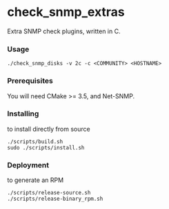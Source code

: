 # check_snmp_extras

Extra SNMP check plugins, written in C.

### Usage


    ./check_snmp_disks -v 2c -c <COMMUNITY> <HOSTNAME>


### Prerequisites

You will need CMake >= 3.5, and Net-SNMP.

### Installing

to install directly from source

    ./scripts/build.sh
    sudo ./scripts/install.sh



### Deployment

to generate an RPM 

    ./scripts/release-source.sh
    ./scripts/release-binary_rpm.sh

